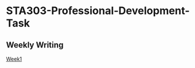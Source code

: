 # STA303-Professional-Development-Task

## Weekly Writing

[Week1](STA303-Professional-Development-Task/Weekly-Writing/Week1.md)
